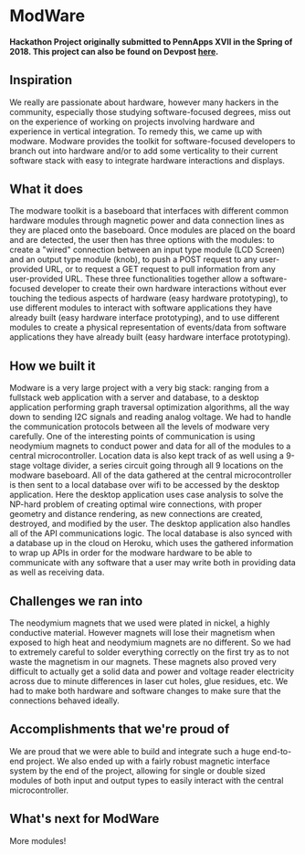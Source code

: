 # ModWare

#### Hackathon Project originally submitted to PennApps XVII in the Spring of 2018. This project can also be found on Devpost [here](https://devpost.com/software/modware).

## Inspiration
We really are passionate about hardware, however many hackers in the community, especially those studying software-focused degrees, miss out on the experience of working on projects involving hardware and experience in vertical integration.
To remedy this, we came up with modware. Modware provides the toolkit for software-focused developers to branch out into hardware and/or to add some verticality to their current software stack with easy to integrate hardware interactions and displays.

## What it does
The modware toolkit is a baseboard that interfaces with different common hardware modules through magnetic power and data connection lines as they are placed onto the baseboard.
Once modules are placed on the board and are detected, the user then has three options with the modules: to create a "wired" connection between an input type module (LCD Screen) and an output type module (knob), to push a POST request to any user-provided URL, or to request a GET request to pull information from any user-provided URL.
These three functionalities together allow a software-focused developer to create their own hardware interactions without ever touching the tedious aspects of hardware (easy hardware prototyping), to use different modules to interact with software applications they have already built (easy hardware interface prototyping), and to use different modules to create a physical representation of events/data from software applications they have already built (easy hardware interface prototyping).

## How we built it
Modware is a very large project with a very big stack: ranging from a fullstack web application with a server and database, to a desktop application performing graph traversal optimization algorithms, all the way down to sending I2C signals and reading analog voltage.
We had to handle the communication protocols between all the levels of modware very carefully. One of the interesting points of communication is using neodymium magnets to conduct power and data for all of the modules to a central microcontroller. Location data is also kept track of as well using a 9-stage voltage divider, a series circuit going through all 9 locations on the modware baseboard.
All of the data gathered at the central microcontroller is then sent to a local database over wifi to be accessed by the desktop application. Here the desktop application uses case analysis to solve the NP-hard problem of creating optimal wire connections, with proper geometry and distance rendering, as new connections are created, destroyed, and modified by the user. The desktop application also handles all of the API communications logic.
The local database is also synced with a database up in the cloud on Heroku, which uses the gathered information to wrap up APIs in order for the modware hardware to be able to communicate with any software that a user may write both in providing data as well as receiving data.

## Challenges we ran into
The neodymium magnets that we used were plated in nickel, a highly conductive material. However magnets will lose their magnetism when exposed to high heat and neodymium magnets are no different. So we had to extremely careful to solder everything correctly on the first try as to not waste the magnetism in our magnets. These magnets also proved very difficult to actually get a solid data and power and voltage reader electricity across due to minute differences in laser cut holes, glue residues, etc. We had to make both hardware and software changes to make sure that the connections behaved ideally.

## Accomplishments that we're proud of
We are proud that we were able to build and integrate such a huge end-to-end project. We also ended up with a fairly robust magnetic interface system by the end of the project, allowing for single or double sized modules of both input and output types to easily interact with the central microcontroller.

## What's next for ModWare
More modules!
